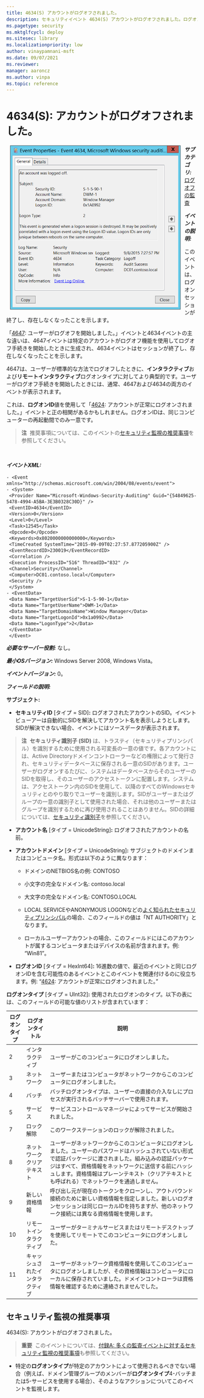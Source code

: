 ```yaml
---
title: 4634(S) アカウントがログオフされました。
description: セキュリティイベント 4634(S) アカウントがログオフされました。ログオンセッションが終了し、存在しなくなったときに生成されるイベントです。
ms.pagetype: security
ms.mktglfcycl: deploy
ms.sitesec: library
ms.localizationpriority: low
author: vinaypamnani-msft
ms.date: 09/07/2021
ms.reviewer: 
manager: aaroncz
ms.author: vinpa
ms.topic: reference
---
```


# 4634(S): アカウントがログオフされました。

<img src="images/event-4634.png" alt="Event 4634 illustration" width="449" height="431" hspace="10" align="left" />

***サブカテゴリ:***&nbsp;[ログオフの監査](audit-logoff.md)

***イベントの説明:***

このイベントは、ログオンセッションが終了し、存在しなくなったことを示します。

「[4647](event-4647.md): ユーザーがログオフを開始しました。」イベントと4634イベントの主な違いは、4647イベントは特定のアカウントがログオフ機能を使用してログオフ手続きを開始したときに生成され、4634イベントはセッションが終了し、存在しなくなったことを示します。

4647は、ユーザーが標準的な方法でログオフしたときに、**インタラクティブ**および**リモートインタラクティブ**ログオンタイプに対してより典型的です。ユーザーがログオフ手続きを開始したときには、通常、4647および4634の両方のイベントが表示されます。

これは、**ログオンID**値を使用して「[4624](event-4624.md): アカウントが正常にログオンされました。」イベントと正の相関があるかもしれません。ログオンIDは、同じコンピューターの再起動間でのみ一意です。

> **注**&nbsp;&nbsp;推奨事項については、このイベントの[セキュリティ監視の推奨事項](#security-monitoring-recommendations)を参照してください。

<br clear="all">

***イベントXML:***
```
- <Event xmlns="http://schemas.microsoft.com/win/2004/08/events/event">
- <System>
 <Provider Name="Microsoft-Windows-Security-Auditing" Guid="{54849625-5478-4994-A5BA-3E3B0328C30D}" /> 
 <EventID>4634</EventID> 
 <Version>0</Version> 
 <Level>0</Level> 
 <Task>12545</Task> 
 <Opcode>0</Opcode> 
 <Keywords>0x8020000000000000</Keywords> 
 <TimeCreated SystemTime="2015-09-09T02:27:57.877205900Z" /> 
 <EventRecordID>230019</EventRecordID> 
 <Correlation /> 
 <Execution ProcessID="516" ThreadID="832" /> 
 <Channel>Security</Channel> 
 <Computer>DC01.contoso.local</Computer> 
 <Security /> 
 </System>
- <EventData>
 <Data Name="TargetUserSid">S-1-5-90-1</Data> 
 <Data Name="TargetUserName">DWM-1</Data> 
 <Data Name="TargetDomainName">Window Manager</Data> 
 <Data Name="TargetLogonId">0x1a0992</Data> 
 <Data Name="LogonType">2</Data> 
 </EventData>
 </Event>

```

***必要なサーバー役割:*** なし。

***最小OSバージョン:*** Windows Server 2008, Windows Vista。

***イベントバージョン:*** 0。

***フィールドの説明:***

**サブジェクト:**

-   **セキュリティID** \[タイプ = SID\]**:** ログオフされたアカウントのSID。イベントビューアーは自動的にSIDを解決してアカウント名を表示しようとします。SIDが解決できない場合、イベントにはソースデータが表示されます。

> **注**&nbsp;&nbsp;**セキュリティ識別子 (SID)** は、トラスティ（セキュリティプリンシパル）を識別するために使用される可変長の一意の値です。各アカウントには、Active Directoryドメインコントローラーなどの権限によって発行され、セキュリティデータベースに保存される一意のSIDがあります。ユーザーがログオンするたびに、システムはデータベースからそのユーザーのSIDを取得し、そのユーザーのアクセストークンに配置します。システムは、アクセストークン内のSIDを使用して、以降のすべてのWindowsセキュリティとのやり取りでユーザーを識別します。SIDがユーザーまたはグループの一意の識別子として使用された場合、それは他のユーザーまたはグループを識別するために再び使用されることはありません。SIDの詳細については、[セキュリティ識別子](/windows/access-protection/access-control/security-identifiers)を参照してください。

-   **アカウント名** \[タイプ = UnicodeString\]**:** ログオフされたアカウントの名前。

-   **アカウントドメイン** \[タイプ = UnicodeString\]**:** サブジェクトのドメインまたはコンピュータ名。形式は以下のように異なります：

    -   ドメインのNETBIOS名の例: CONTOSO

    -   小文字の完全なドメイン名: contoso.local

    -   大文字の完全なドメイン名: CONTOSO.LOCAL

    -   LOCAL SERVICEやANONYMOUS LOGONなどの[よく知られたセキュリティプリンシパル](/windows/security/identity-protection/access-control/security-identifiers)の場合、このフィールドの値は「NT AUTHORITY」となります。

    -   ローカルユーザーアカウントの場合、このフィールドにはこのアカウントが属するコンピュータまたはデバイスの名前が含まれます。例: “Win81”。

-   **ログオンID** \[タイプ = HexInt64\]**:** 16進数の値で、最近のイベントと同じログオンIDを含む可能性のあるイベントとこのイベントを関連付けるのに役立ちます。例: “[4624](event-4624.md): アカウントが正常にログオンされました。”

**ログオンタイプ** \[タイプ = UInt32\]**:** 使用されたログオンのタイプ。以下の表には、このフィールドの可能な値のリストが含まれています：

| ログオンタイプ | ログオンタイトル       | 説明                                                                                                                                                                                                                                                                                                                |
|------------|-------------------|----------------------------------------------------------------------------------------------------------------------------------------------------------------------------------------------------------------------------------------------------------------------------------------------------------------------------|
| 2          | インタラクティブ       | ユーザーがこのコンピュータにログオンしました。                                                                                                                                                                                                                                                                                         |
| 3          | ネットワーク           | ユーザーまたはコンピュータがネットワークからこのコンピュータにログオンしました。                                                                                                                                                                                                                                                            |
| 4          | バッチ             | バッチログオンタイプは、ユーザーの直接の介入なしにプロセスが実行されるバッチサーバーで使用されます。                                                                                                                                                                                         |
| 5          | サービス           | サービスコントロールマネージャによってサービスが開始されました。                                                                                                                                                                                                                                                                      |
| 7          | ロック解除            | このワークステーションのロックが解除されました。                                                                                                                                                                                                                                                                                             |
| 8          | ネットワーククリアテキスト  | ユーザーがネットワークからこのコンピュータにログオンしました。ユーザーのパスワードはハッシュされていない形式で認証パッケージに渡されました。組み込みの認証パッケージはすべて、資格情報をネットワークに送信する前にハッシュします。資格情報はプレーンテキスト（クリアテキストとも呼ばれる）でネットワークを通過しません。 |
| 9          | 新しい資格情報    | 呼び出し元が現在のトークンをクローンし、アウトバウンド接続のために新しい資格情報を指定しました。新しいログオンセッションは同じローカルIDを持ちますが、他のネットワーク接続には異なる資格情報を使用します。                                                                                                                 |
| 10         | リモートインタラクティブ | ユーザーがターミナルサービスまたはリモートデスクトップを使用してリモートでこのコンピュータにログオンしました。                                                                                                                                                                                                                                      |
| 11         | キャッシュされたインタラクティブ | ユーザーがネットワーク資格情報を使用してこのコンピュータにログオンしましたが、その資格情報はコンピュータにローカルに保存されていました。ドメインコントローラは資格情報を確認するために連絡されませんでした。                                                                                                                                                    |

## セキュリティ監視の推奨事項

4634(S): アカウントがログオフされました。

> **重要**&nbsp;&nbsp;このイベントについては、[付録A: 多くの監査イベントに対するセキュリティ監視の推奨事項](appendix-a-security-monitoring-recommendations-for-many-audit-events.md)も参照してください。

- 特定の**ログオンタイプ**が特定のアカウントによって使用されるべきでない場合（例えば、ドメイン管理グループのメンバーが**ログオンタイプ**4-バッチまたは5-サービスを使用する場合）、そのようなアクションについてこのイベントを監視します。
